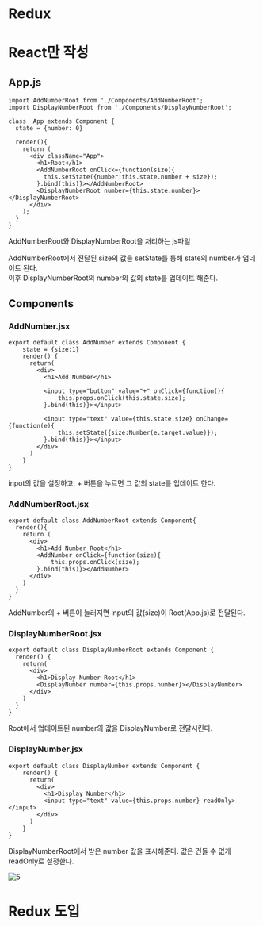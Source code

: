 # Redux

# React만 작성

## App.js
```
import AddNumberRoot from './Components/AddNumberRoot';
import DisplayNumberRoot from './Components/DisplayNumberRoot';

class  App extends Component {
  state = {number: 0}

  render(){
    return (
      <div className="App">
        <h1>Root</h1>
        <AddNumberRoot onClick={function(size){
          this.setState({number:this.state.number + size});
        }.bind(this)}></AddNumberRoot>
        <DisplayNumberRoot number={this.state.number}></DisplayNumberRoot>
      </div>
    );
  }
}
```
AddNumberRoot와 DisplayNumberRoot을 처리하는 js파일  

AddNumberRoot에서 전달된 size의 값을 setState를 통해 state의 number가 업데이트 된다.  
이후 DisplayNumberRoot의 number의 값의 state를 업데이트 해준다.

## Components
### AddNumber.jsx
```
export default class AddNumber extends Component {
    state = {size:1}
    render() {
      return(
        <div>
          <h1>Add Number</h1>

          <input type="button" value="+" onClick={function(){
              this.props.onClick(this.state.size);
          }.bind(this)}></input>

          <input type="text" value={this.state.size} onChange={function(e){
              this.setState({size:Number(e.target.value)});
          }.bind(this)}></input>
        </div> 
      )
    }
}
```
inpot의 값을 설정하고, + 버튼을 누르면 그 값의 state를 업데이트 한다.  

### AddNumberRoot.jsx
```
export default class AddNumberRoot extends Component{
  render(){
    return (
      <div>
        <h1>Add Number Root</h1>
        <AddNumber onClick={function(size){
            this.props.onClick(size);
        }.bind(this)}></AddNumber>
      </div>
    )
  }
}
```
AddNumber의 + 버튼이 눌러지면 input의 값(size)이 Root(App.js)로 전달된다.  

### DisplayNumberRoot.jsx
```
export default class DisplayNumberRoot extends Component {
  render() {
    return(
      <div>
        <h1>Display Number Root</h1>
        <DisplayNumber number={this.props.number}></DisplayNumber>
      </div> 
    )
  }
}
```
Root에서 업데이트된 number의 값을 DisplayNumber로 전달시킨다.  

### DisplayNumber.jsx
```
export default class DisplayNumber extends Component {
    render() {
      return(
        <div>
          <h1>Display Number</h1>
          <input type="text" value={this.props.number} readOnly></input>
        </div> 
      )
    }
}
```
DisplayNumberRoot에서 받은 number 값을 표시해준다. 값은 건들 수 없게 readOnly로 설정한다.  

![5](https://user-images.githubusercontent.com/73509513/172285675-80988daf-1237-4d4b-a249-e51b7a589c06.PNG)


# Redux 도입
